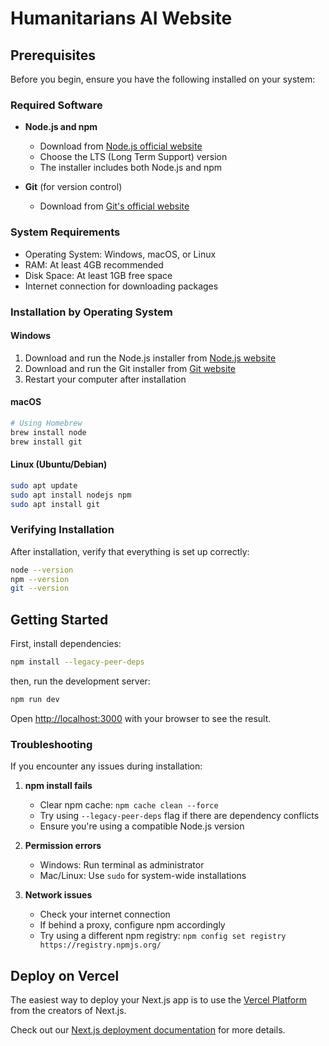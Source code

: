 # Humanitarians AI Website

## Prerequisites

Before you begin, ensure you have the following installed on your system:

### Required Software
- **Node.js and npm**
  - Download from [Node.js official website](https://nodejs.org/)
  - Choose the LTS (Long Term Support) version
  - The installer includes both Node.js and npm

- **Git** (for version control)
  - Download from [Git's official website](https://git-scm.com/downloads)

### System Requirements
- Operating System: Windows, macOS, or Linux
- RAM: At least 4GB recommended
- Disk Space: At least 1GB free space
- Internet connection for downloading packages

### Installation by Operating System

#### Windows
1. Download and run the Node.js installer from [Node.js website](https://nodejs.org/)
2. Download and run the Git installer from [Git website](https://git-scm.com/downloads)
3. Restart your computer after installation

#### macOS
```bash
# Using Homebrew
brew install node
brew install git
```

#### Linux (Ubuntu/Debian)
```bash
sudo apt update
sudo apt install nodejs npm
sudo apt install git
```

### Verifying Installation
After installation, verify that everything is set up correctly:
```bash
node --version
npm --version
git --version
```

## Getting Started

First, install dependencies:

```bash
npm install --legacy-peer-deps
```

then, run the development server:

```bash
npm run dev
```

Open [http://localhost:3000](http://localhost:3000) with your browser to see the result.

### Troubleshooting

If you encounter any issues during installation:

1. **npm install fails**
   - Clear npm cache: `npm cache clean --force`
   - Try using `--legacy-peer-deps` flag if there are dependency conflicts
   - Ensure you're using a compatible Node.js version

2. **Permission errors**
   - Windows: Run terminal as administrator
   - Mac/Linux: Use `sudo` for system-wide installations

3. **Network issues**
   - Check your internet connection
   - If behind a proxy, configure npm accordingly
   - Try using a different npm registry: `npm config set registry https://registry.npmjs.org/`

## Deploy on Vercel

The easiest way to deploy your Next.js app is to use the [Vercel Platform](https://vercel.com/new?utm_medium=default-template&filter=next.js&utm_source=create-next-app&utm_campaign=create-next-app-readme) from the creators of Next.js.

Check out our [Next.js deployment documentation](https://nextjs.org/docs/app/building-your-application/deploying) for more details.
